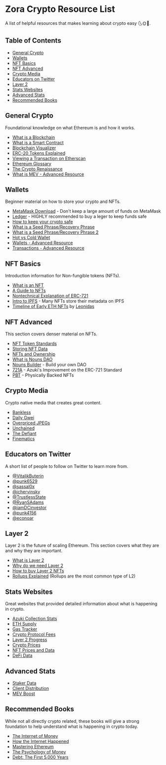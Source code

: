 # Zora Crypto Resource List

A list of helpful resources that makes learning about crypto easy 🌜🌞🌛.

## Table of Contents

- [General Crypto](#general-crypto)
- [Wallets](#wallets)
- [NFT Basics](#nft-basics)
- [NFT Advanced](#nft-advanced)
- [Crypto Media](#crypto-media)
- [Educators on Twitter](#educators-on-twitter)
- [Layer 2](#layer-2)
- [Stats Websites](#stats-websites)
- [Advanced Stats](#advanced-stats)
- [Recommended Books](#recommended-books)

## General Crypto

Foundational knowledge on what Ethereum is and how it works.

- [What is a Blockchain](https://www.youtube.com/watch?v=SSo_EIwHSd4)
- [What is a Smart Contract](https://www.youtube.com/watch?v=ZE2HxTmxfrI)
- [Blockchain Visualizer](https://andersbrownworth.com/blockchain/)
- [ERC-20 Tokens Explained](https://github.com/ethhub-io/ethhub/blob/master/docs/guides/a-straightforward-guide-erc20-tokens.md)
- [Viewing a Transaction on Etherscan](https://github.com/ethhub-io/ethhub/blob/master/docs/guides/deciphering-a-transaction-on-etherscan.md)
- [Ethereum Glossary](https://ethereum.org/en/glossary/)
- [The Crypto Renaissance](https://www.youtube.com/watch?v=karddOiv4ZA)
- [What is MEV - Advanced Resource](https://www.paradigm.xyz/2021/02/mev-and-me)

## Wallets

Beginner material on how to store your crypto and NFTs.

- [MetaMask Download](https://chrome.google.com/webstore/detail/metamask/nkbihfbeogaeaoehlefnkodbefgpgknn) - Don't keep a large amount of funds on MetaMask
- [Ledger](https://shop.ledger.com/products/ledger-nano-s-plus) - HIGHLY recommended to buy a leger to keep funds safe
- [How to keep your crypto safe](https://www.ledger.com/academy/enter-the-trust-zone/crypto-how-to-keep-it-safe)
- [What is a Seed Phrase/Recovery Phrase](https://www.ledger.com/academy/enter-the-trust-zone/why-the-twenty-four-words-phrase)
- [What is a Seed Phrase/Recovery Phrase 2](https://www.nerdwallet.com/article/investing/seed-phrase)
- [Hot vs Cold Wallet](https://www.nerdwallet.com/article/investing/hot-wallet-vs-cold-wallet)
- [Wallets - Advanced Resource](https://github.com/ethereumbook/ethereumbook/blob/develop/05wallets.asciidoc)
- [Transactions - Advanced Resource](https://github.com/ethereumbook/ethereumbook/blob/develop/06transactions.asciidoc)

## NFT Basics

Introduction information for Non-fungible tokens (NFTs).

- [What is an NFT](https://www.youtube.com/watch?v=FkUn86bH34M)
- [A Guide to NFTs](https://linda.mirror.xyz/df649d61efb92c910464a4e74ae213c4cab150b9cbcc4b7fb6090fc77881a95d)
- [Nontechnical Explanation of ERC-721](https://fulldecent.blogspot.com/2018/06/nontechnical-what-is-erc-721.html)
- [Intro to IPFS](https://www.youtube.com/watch?v=5Uj6uR3fp-U) - Many NFTs store their metadata on IPFS
- [Timeline of Early ETH NFTs](https://pbs.twimg.com/media/Fdrz-W9XkBIJhEv?format=jpg&name=4096x4096) by [Leonidas](https://twitter.com/LeonidasNFT/media)

## NFT Advanced

This section covers denser material on NFTs.

- [NFT Token Standards](https://opensea.io/blog/guides/non-fungible-tokens/#Non-fungible_token_standards)
- [Storing NFT Data](https://thedefiant.io/do-you-really-own-your-nft-chances-are-you-dont)
- [NFTs and Ownership](https://variant.mirror.xyz/T8kdtZRIgy_srXB5B06L8vBqFHYlEBcv6ae2zR6Y_eo)
- [What is Nouns DAO](https://create.zora.co/collections/0xd973f8583391c65d7a9a0060dbed26ad0b95fa63)
- [Nouns Builder](https://docs.zora.co/docs/smart-contracts/nouns-builder/intro) - Build your own DAO
- [721A](https://www.erc721a.org/) - Azuki's Improvement on the ERC-721 Standard
- [PBT](https://www.pbt.io/) - Physically Backed NFTs

## Crypto Media

Crypto native media that creates great content.

- [Bankless](https://www.youtube.com/c/Bankless)
- [Daily Gwei](https://www.youtube.com/c/TheDailyGwei)
- [Overpriced JPEGs](https://www.youtube.com/channel/UCgwYifaFPX3_FJe7MMWfmAg)
- [Unchained](https://www.youtube.com/c/UnchainedPodcast)
- [The Defiant](https://www.youtube.com/c/TheDefiant)
- [Finematics](https://www.youtube.com/c/Finematics/videos)

## Educators on Twitter

A short list of people to follow on Twitter to learn more from.

- [@VitalikButerin](https://twitter.com/VitalikButerin)
- [@punk6529](https://twitter.com/punk6529)
- [@sassal0x](https://twitter.com/sassal0x)
- [@jchervinsky](https://twitter.com/jchervinsky)
- [@TrustlessState](https://twitter.com/TrustlessState)
- [@RyanSAdams](https://twitter.com/RyanSAdams)
- [@iamDCinvestor](https://twitter.com/iamDCinvestor)
- [@punk4156](https://twitter.com/punk4156)
- [@econoar](https://twitter.com/econoar)

## Layer 2

Layer 2 is the future of scaling Ethereum. This section covers what they are and why they are important.

- [What is Layer 2](https://ethereum.org/en/layer-2/)
- [Why do we need Layer 2](https://youtu.be/rj7-sE6H-Hs?t=30)
- [How to buy Layer 2 NFTs](https://mirror.xyz/damu.eth/OV5kIathB1AcLFbwG-8kxSUJqXXxqSSJule-jIl43DA)
- [Rollups Explained](https://www.youtube.com/watch?v=7pWxCklcNsU) (Rollups are the most common type of L2)

## Stats Websites

Great websites that provided detailed information about what is happening in crypto.

- [Azuki Collection Stats](https://dune.com/Cryptano/AZUKI-Overview)
- [ETH Supply](https://ultrasound.money/)
- [Gas Tracker](https://www.blocknative.com/gas-estimator)
- [Crypto Protocol Fees](https://cryptofees.info/)
- [Layer 2 Progress](https://l2beat.com/scaling/tvl/)
- [Crypto Prices](https://www.coingecko.com/)
- [NFT Prices and Data](https://www.flips.finance/)
- [DeFi Data](https://defillama.com/)

## Advanced Stats

- [Staker Data](https://www.rated.network/?network=mainnet&view=entity)
- [Client Distribution](https://clientdiversity.org/#distribution)
- [MEV Boost](https://mevboost.pics/)

## Recommended Books

While not all directly crypto related, these books will give a strong foundation to help understand what is happening in crypto today.

- [The Internet of Money](https://www.amazon.com/Internet-Money-Andreas-M-Antonopoulos/dp/1537000454)
- [How the Internet Happened](https://www.amazon.com/How-Internet-Happened-Netscape-iPhone/dp/1631493078)
- [Mastering Ethereum](https://github.com/ethereumbook/ethereumbook#mastering-ethereum)
- [The Psychology of Money](https://www.amazon.com/Psychology-Money-Timeless-Lessons-Happiness/dp/B08D9WJ9G8)
- [Debt: The First 5,000 Years](https://www.amazon.com/Debt-Updated-and-Expanded-audiobook/dp/B015F0BBFW)
